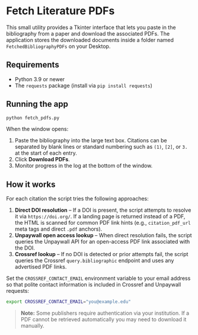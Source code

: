 # Fetch Literature PDFs

This small utility provides a Tkinter interface that lets you paste in the
bibliography from a paper and download the associated PDFs. The application
stores the downloaded documents inside a folder named
`FetchedBibliographyPDFs` on your Desktop.

## Requirements

- Python 3.9 or newer
- The `requests` package (install via `pip install requests`)

## Running the app

```bash
python fetch_pdfs.py
```

When the window opens:

1. Paste the bibliography into the large text box. Citations can be separated
   by blank lines or standard numbering such as `(1)`, `[2]`, or `3.` at the
   start of each entry.
2. Click **Download PDFs**.
3. Monitor progress in the log at the bottom of the window.

## How it works

For each citation the script tries the following approaches:

1. **Direct DOI resolution** – If a DOI is present, the script attempts to
   resolve it via `https://doi.org/`. If a landing page is returned instead of a
   PDF, the HTML is scanned for common PDF link hints (e.g.,
   `citation_pdf_url` meta tags and direct `.pdf` anchors).
2. **Unpaywall open access lookup** – When direct resolution fails, the script
   queries the Unpaywall API for an open-access PDF link associated with the
   DOI.
3. **Crossref lookup** – If no DOI is detected or prior attempts fail, the
   script queries the Crossref `query.bibliographic` endpoint and uses any
   advertised PDF links.

Set the `CROSSREF_CONTACT_EMAIL` environment variable to your email address so
that polite contact information is included in Crossref and Unpaywall requests:

```bash
export CROSSREF_CONTACT_EMAIL="you@example.edu"
```

> **Note:** Some publishers require authentication via your institution. If a
> PDF cannot be retrieved automatically you may need to download it manually.


